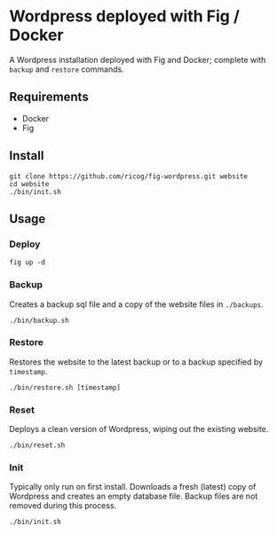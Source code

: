 # Wordpress deployed with Fig / Docker

A Wordpress installation deployed with Fig and Docker; complete with `backup`
and `restore` commands.

## Requirements

- Docker
- Fig

## Install

    git clone https://github.com/ricog/fig-wordpress.git website
    cd website
    ./bin/init.sh

## Usage

### Deploy

    fig up -d

### Backup

Creates a backup sql file and a copy of the website files in `./backups`.

    ./bin/backup.sh

### Restore

Restores the website to the latest backup or to a backup specified by `timestamp`.

    ./bin/restore.sh [timestamp]

### Reset

Deploys a clean version of Wordpress, wiping out the existing website.

    ./bin/reset.sh

### Init

Typically only run on first install. Downloads a fresh (latest) copy of Wordpress and creates an empty database file. Backup files are not removed during this process.

    ./bin/init.sh

